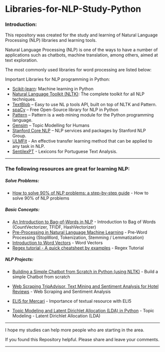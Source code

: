 # Libraries-for-NLP-Study-Python

### Introduction:

This repository was created for the study and learning of Natural Language Processing (NLP) libraries and learning tools.

Natural Language Processing (NLP) is one of the ways to have a number of applications such as chatbots, machine translation, among others, aimed at text exploration.

The most commonly used libraries for word processing are listed below:

Important Libraries for NLP programming in Python:
- [Scikit-learn](https://scikit-learn.org/stable/): Machine learning in Python
- [Natural Language Toolkit (NLTK)](https://www.nltk.org/): The complete toolkit for all NLP techniques.
- [TextBlob](https://textblob.readthedocs.io/en/dev/) – Easy to use NL p tools API, built on top of NLTK and Pattern.
- [spaCy](https://spacy.io/) – Free Open-Source library for NLP in Python
- [Pattern](https://www.clips.uantwerpen.be/pages/pattern) – Pattern is a web mining module for the Python programming language.
- [Gensim](https://radimrehurek.com/gensim/) – Topic Modelling for Humans
- [Stanford Core NLP](https://stanfordnlp.github.io/CoreNLP/) – NLP services and packages by Stanford NLP Group.
- [ULMFit](http://nlp.fast.ai/classification/2018/05/15/introducting-ulmfit.html) - An effective transfer learning method that can be applied to any task in NLP.
- [SentilexPT](xldb.fc.ul.pt/wiki/SentiLex-PT01) - Lexicons for Portuguese Text Analysis.

---

### **The following resources are great for learning NLP:**

##### Solve Problems:

- [How to solve 90% of NLP problems: a step-by-step guide](https://blog.insightdatascience.com/how-to-solve-90-of-nlp-problems-a-step-by-step-guide-fda605278e4e) - How to solve 90% of NLP problems

##### Basic Concepts:

- [An Introduction to Bag-of-Words in NLP](https://medium.com/greyatom/an-introduction-to-bag-of-words-in-nlp-ac967d43b428) - Introduction to Bag of Words (CountVectorizer, TFIDF, HashVectorizer)
- [Pre-Processing in Natural Language Machine Learning](https://towardsdatascience.com/pre-processing-in-natural-language-machine-learning-898a84b8bd47) - Pre-Word Processing (StopWord, Tokenization, Stemming / Lemmatization)
- [Introduction to Word Vectors](https://medium.com/@jayeshbahire/introduction-to-word-vectors-ea1d4e4b84bf) - Word Vectors
- [Regex tutorial - A quick cheatsheet by examples](https://medium.com/factory-mind/regex-tutorial-a-simple-cheatsheet-by-examples-649dc1c3f285) - Regex Tutorial

##### NLP Projects:

- [Building a Simple Chatbot from Scratch in Python (using NLTK)](https://medium.com/analytics-vidhya/building-a-simple-chatbot-in-python-using-nltk-7c8c8215ac6e) - Build a simple Chatbot from scratch

- [Web Scraping TripAdvisor, Text Mining and Sentiment Analysis for Hotel Reviews](https://towardsdatascience.com/scraping-tripadvisor-text-mining-and-sentiment-analysis-for-hotel-reviews-cc4e20aef333) - Web Scraping and Sentiment Analysis

- [ELI5 for Mercari](https://www.kaggle.com/lopuhin/eli5-for-mercari) - Importance of textual resource with ELI5

- [Topic Modeling and Latent Dirichlet Allocation (LDA) in Python](https://towardsdatascience.com/topic-modeling-and-latent-dirichlet-allocation-in-python-9bf156893c24) - Topic Modeling - Latent Dirichlet Allocation (LDA)

---

I hope my studies can help more people who are starting in the area.

If you found this Repository helpful. Please share and leave your comments.

---
